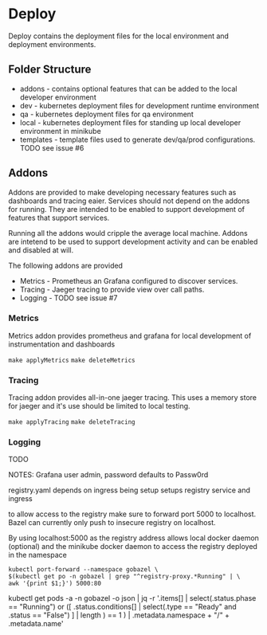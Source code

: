# Deploy
Deploy contains the deployment files for the local environment and deployment environments.

## Folder Structure

* addons - contains optional features that can be added to the local developer environment
* dev - kubernetes deployment files for development runtime environment
* qa - kubernetes deployment files for qa environment
* local - kubernetes deployment files for standing up local developer environment in minikube
* templates - template files used to generate dev/qa/prod configurations. TODO see issue #6

## Addons
Addons are provided to make developing necessary features such as dashboards and tracing eaier.
Services should not depend on the addons for running. They are intended to be enabled to support
development of features that support services.

Running all the addons would cripple the average local machine. Addons are intetend to be used
to support development activity and can be enabled and disabled at will.

The following addons are provided
* Metrics - Prometheus an Grafana configured to discover services.
* Tracing - Jaeger tracing to provide view over call paths.
* Logging - TODO see issue #7

### Metrics
Metrics addon provides prometheus and grafana for local development of instrumentation and 
dashboards

`make applyMetrics`
`make deleteMetrics`

### Tracing
Tracing addon provides all-in-one jaeger tracing. This uses a memory store for jaeger and it's use
should be limited to local testing.

`make applyTracing`
`make deleteTracing`

### Logging
TODO


NOTES:
Grafana user admin, password defaults to Passw0rd


registry.yaml depends on ingress being setup
setups registry service and ingress

to allow access to the registry make sure to forward port 5000 to localhost.
Bazel can currently only push to insecure registry on localhost.

By using localhost:5000 as the registry address allows local docker daemon (optional)
and the minikube docker daemon to access the registry deployed in the namespace

```
kubectl port-forward --namespace gobazel \
$(kubectl get po -n gobazel | grep "^registry-proxy.*Running" | \
awk '{print $1;}') 5000:80
```

kubectl get pods -a -n gobazel -o json  | jq -r '.items[] | select(.status.phase == "Running") or ([ .status.conditions[] | select(.type == "Ready" and .status == "False") ] | length ) == 1 ) | .metadata.namespace + "/" + .metadata.name'
